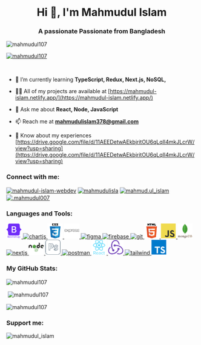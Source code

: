<h1 align="center">Hi 👋, I'm Mahmudul Islam</h1>
<h3 align="center">A passionate Passionate from Bangladesh</h3>

<p align="left"> <img src="https://komarev.com/ghpvc/?username=mahmudul107&label=Profile%20views&color=0e75b6&style=flat" alt="mahmudul107" /> </p>

<p align="left"> <a href="https://github.com/ryo-ma/github-profile-trophy"><img src="https://github-profile-trophy.vercel.app/?username=mahmudul107" alt="mahmudul107" /></a> </p>

<p align="left"> <a href="https://twitter.com/" target="blank"><img src="https://img.shields.io/twitter/follow/?logo=twitter&style=for-the-badge" alt="" /></a> </p>

- 🌱 I’m currently learning **TypeScript, Redux, Next.js, NoSQL,**

- 👨‍💻 All of my projects are available at [https://mahmudul-islam.netlify.app/](https://mahmudul-islam.netlify.app/)

- 💬 Ask me about **React, Node, JavaScript**

- 📫 Reach me at **mahmudulislam378@gmail.com**

- 📄 Know about my experiences [https://drive.google.com/file/d/11AEEDetwAEkbjritOU6qLqIl4mkJLcrW/view?usp=sharing](https://drive.google.com/file/d/11AEEDetwAEkbjritOU6qLqIl4mkJLcrW/view?usp=sharing)

<h3 align="left">Connect with me:</h3>
<p align="left">
<a href="https://linkedin.com/in/mahmudul-islam-webdev" target="blank"><img align="center" src="https://raw.githubusercontent.com/rahuldkjain/github-profile-readme-generator/master/src/images/icons/Social/linked-in-alt.svg" alt="mahmudul-islam-webdev" height="30" width="40" /></a>
<a href="https://fb.com/mahmudulisla" target="blank"><img align="center" src="https://raw.githubusercontent.com/rahuldkjain/github-profile-readme-generator/master/src/images/icons/Social/facebook.svg" alt="mahmudulisla" height="30" width="40" /></a>
<a href="https://instagram.com/mahmud.ul_islam" target="blank"><img align="center" src="https://raw.githubusercontent.com/rahuldkjain/github-profile-readme-generator/master/src/images/icons/Social/instagram.svg" alt="mahmud.ul_islam" height="30" width="40" /></a>
<a href="https://discord.gg/.mahmudul007" target="blank"><img align="center" src="https://raw.githubusercontent.com/rahuldkjain/github-profile-readme-generator/master/src/images/icons/Social/discord.svg" alt=".mahmudul007" height="30" width="40" /></a>
</p>

<h3 align="left">Languages and Tools:</h3>


<p align="left"> <a href="https://getbootstrap.com" target="_blank" rel="noreferrer"> <img src="https://raw.githubusercontent.com/devicons/devicon/master/icons/bootstrap/bootstrap-plain-wordmark.svg" alt="bootstrap" width="40" height="40"/> </a> <a href="https://www.chartjs.org" target="_blank" rel="noreferrer"> <img src="https://www.chartjs.org/media/logo-title.svg" alt="chartjs" width="40" height="40"/> </a> <a href="https://www.w3schools.com/css/" target="_blank" rel="noreferrer"> <img src="https://raw.githubusercontent.com/devicons/devicon/master/icons/css3/css3-original-wordmark.svg" alt="css3" width="40" height="40"/> </a> <a href="https://expressjs.com" target="_blank" rel="noreferrer"> <img src="https://raw.githubusercontent.com/devicons/devicon/master/icons/express/express-original-wordmark.svg" alt="express" width="40" height="40"/> </a> <a href="https://www.figma.com/" target="_blank" rel="noreferrer"> <img src="https://www.vectorlogo.zone/logos/figma/figma-icon.svg" alt="figma" width="40" height="40"/> </a> <a href="https://firebase.google.com/" target="_blank" rel="noreferrer"> <img src="https://www.vectorlogo.zone/logos/firebase/firebase-icon.svg" alt="firebase" width="40" height="40"/> </a> <a href="https://git-scm.com/" target="_blank" rel="noreferrer"> <img src="https://www.vectorlogo.zone/logos/git-scm/git-scm-icon.svg" alt="git" width="40" height="40"/> </a> <a href="https://www.w3.org/html/" target="_blank" rel="noreferrer"> <img src="https://raw.githubusercontent.com/devicons/devicon/master/icons/html5/html5-original-wordmark.svg" alt="html5" width="40" height="40"/> </a> <a href="https://developer.mozilla.org/en-US/docs/Web/JavaScript" target="_blank" rel="noreferrer"> <img src="https://raw.githubusercontent.com/devicons/devicon/master/icons/javascript/javascript-original.svg" alt="javascript" width="40" height="40"/> </a> <a href="https://www.mongodb.com/" target="_blank" rel="noreferrer"> <img src="https://raw.githubusercontent.com/devicons/devicon/master/icons/mongodb/mongodb-original-wordmark.svg" alt="mongodb" width="40" height="40"/> </a> <a href="https://nextjs.org/" target="_blank" rel="noreferrer"> <img src="https://cdn.worldvectorlogo.com/logos/nextjs-2.svg" alt="nextjs" width="40" height="40"/> </a> <a href="https://nodejs.org" target="_blank" rel="noreferrer"> <img src="https://raw.githubusercontent.com/devicons/devicon/master/icons/nodejs/nodejs-original-wordmark.svg" alt="nodejs" width="40" height="40"/> </a> <a href="https://www.photoshop.com/en" target="_blank" rel="noreferrer"> <img src="https://raw.githubusercontent.com/devicons/devicon/master/icons/photoshop/photoshop-line.svg" alt="photoshop" width="40" height="40"/> </a> <a href="https://postman.com" target="_blank" rel="noreferrer"> <img src="https://www.vectorlogo.zone/logos/getpostman/getpostman-icon.svg" alt="postman" width="40" height="40"/> </a> <a href="https://reactjs.org/" target="_blank" rel="noreferrer"> <img src="https://raw.githubusercontent.com/devicons/devicon/master/icons/react/react-original-wordmark.svg" alt="react" width="40" height="40"/> </a> <a href="https://redux.js.org" target="_blank" rel="noreferrer"> <img src="https://raw.githubusercontent.com/devicons/devicon/master/icons/redux/redux-original.svg" alt="redux" width="40" height="40"/> </a> <a href="https://tailwindcss.com/" target="_blank" rel="noreferrer"> <img src="https://www.vectorlogo.zone/logos/tailwindcss/tailwindcss-icon.svg" alt="tailwind" width="40" height="40"/> </a> <a href="https://www.typescriptlang.org/" target="_blank" rel="noreferrer"> <img src="https://raw.githubusercontent.com/devicons/devicon/master/icons/typescript/typescript-original.svg" alt="typescript" width="40" height="40"/> </a> </p>


<h3 align="left">My GitHub Stats:</h3>

<p><img align="center" src="https://github-readme-stats.vercel.app/api/top-langs?username=mahmudul107&show_icons=true&locale=en&layout=compact" alt="mahmudul107" /></p>

<p>&nbsp;<img align="center" src="https://github-readme-stats.vercel.app/api?username=mahmudul107&show_icons=true&locale=en" alt="mahmudul107" /></p>

<p><img align="center" src="https://github-readme-streak-stats.herokuapp.com/?user=mahmudul107&" alt="mahmudul107" /></p>


<h3 align="left">Support me:</h3>

<p><a href="https://www.buymeacoffee.com/mahmudul_islam"> <img align="left" src="https://cdn.buymeacoffee.com/buttons/v2/default-yellow.png" height="50" width="210" alt="mahmudul_islam" /></a></p><br><br>
